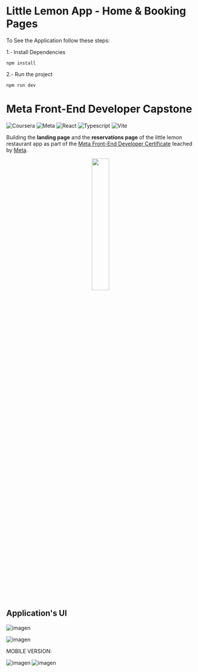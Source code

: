 # Little Lemon App - Home & Booking Pages

To See the Application follow these steps:

1.- Install Dependencies
```
npm install
```
2.- Run the project
```
npm run dev
```

# Meta Front-End Developer Capstone

![Coursera](https://img.shields.io/badge/Coursera-0747a6?style=flat&logo=coursera&logoColor=white)
![Meta](https://img.shields.io/badge/Meta-0668E1?style=flat&logo=meta&logoColor=white)
![React](https://img.shields.io/badge/React-499CB8?style=flat&logo=react&logoColor=white)
![Typescript](https://img.shields.io/badge/Typescript-3178C6?style=flat&logo=typescript&logoColor=white)
![Vite](https://img.shields.io/badge/Vite-8c5894?style=flat&logo=vite&logoColor=white)

Building the **landing page** and the **reservations page** of the little lemon restaurant app as part of the [Meta Front-End Developer Certificate](https://www.coursera.org/professional-certificates/meta-front-end-developer) teached by [Meta](https://www.facebook.com/business/learn/front-end-back-end-developer-certificate-coursera).

<p align="center">
    <a href="https://www.credly.com/org/facebook-blueprint/badge/meta-front-end-developer-certificate">
        <img src="https://images.credly.com/images/e91ed0b0-842b-417f-8d2f-b07535febdda/image.png" width="30%" height="30%" />
    </a>
</p>


## Application's UI

![imagen](https://github.com/jhoset/meta-frontend-dev-project/assets/29497145/769b01f0-1693-426d-bcf7-8e641b599915)

![imagen](https://github.com/jhoset/meta-frontend-dev-project/assets/29497145/8a7cee48-0b38-40e3-b098-0320e1084baf)

MOBILE VERSION:

![imagen](https://github.com/jhoset/meta-frontend-dev-project/assets/29497145/30556f14-3227-422e-ad3a-2a13f43b4824)
![imagen](https://github.com/jhoset/meta-frontend-dev-project/assets/29497145/a7081fb3-f544-4805-9ff0-cf007844228a)
